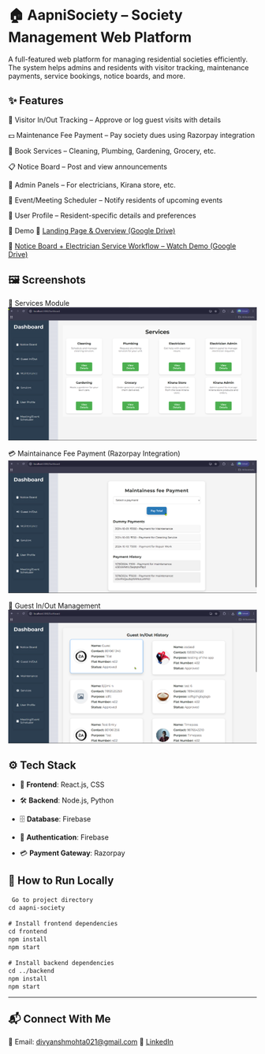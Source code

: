 # 🏠 AapniSociety – Society Management Web Platform
A full-featured web platform for managing residential societies efficiently. The system helps admins and residents with visitor tracking, maintenance payments, service bookings, notice boards, and more.

## ✨ Features
🪪 Visitor In/Out Tracking – Approve or log guest visits with details

💵 Maintenance Fee Payment – Pay society dues using Razorpay integration

🧹 Book Services – Cleaning, Plumbing, Gardening, Grocery, etc.

📋 Notice Board – Post and view announcements

🧰 Admin Panels – For electricians, Kirana store, etc.

📅 Event/Meeting Scheduler – Notify residents of upcoming events

👤 User Profile – Resident-specific details and preferences

🎥 Demo
🔗 [Landing Page & Overview (Google Drive)](https://drive.google.com/file/d/1Q2r0LFJRni1Y3kT_jXi7Qbp3hrnaCRmD/view?usp=drive_link)

🔗 [Notice Board + Electrician Service Workflow – Watch Demo (Google Drive)](https://drive.google.com/file/d/1ixub76MZ3eGNLEPAj-pZ_8ArY4aTYpyM/view?usp=drive_link)

## 🖼️ Screenshots
🧰 Services Module
![Services Included](./ScreenShot/Services.png)

💳 Maintainance Fee Payment (Razorpay Integration)
![Payment Screenshot](./ScreenShot/maintainess_fees.png)

🚪 Guest In/Out Management
![Guest In-Out Screenshot](./ScreenShot/Guest_in-out.png)


## ⚙️ Tech Stack
- 🎨 **Frontend**: React.js, CSS
  
- 🛠️ **Backend**: Node.js, Python
  
- 🗄️ **Database**: Firebase
  
- 🔐 **Authentication**: Firebase
  
- 💳 **Payment Gateway**: Razorpay
  

## 🚀 How to Run Locally

```
 Go to project directory
cd aapni-society

# Install frontend dependencies
cd frontend
npm install
npm start

# Install backend dependencies
cd ../backend
npm install
npm start
```

---

## 📬 Connect With Me
🔗 Email: divyanshmohta021@gmail.com
🔗 [LinkedIn](https://www.linkedin.com/in/divyansh-mohta-36094225a/)
